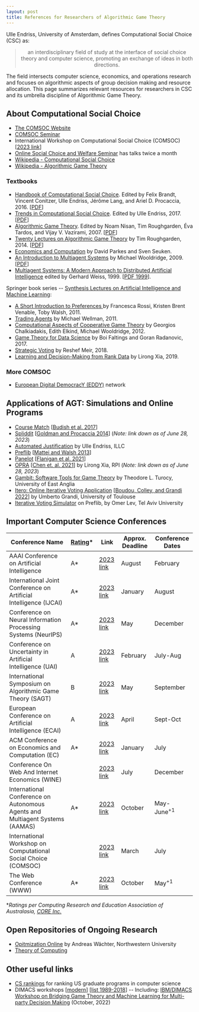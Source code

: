```yaml
---
layout: post
title: References for Researchers of Algorithmic Game Theory
---
```


Ulle Endriss, University of Amsterdam, defines Computational Social Choice (CSC) as:

<center><blockquote>
an interdisciplinary field of study at the interface of social choice theory and computer science, promoting an exchange of ideas in both directions. 
</blockquote></center>

The field intersects computer science, economics, and operations research and focuses on algorithmic aspects of group decision making and resource allocation. This page summarizes relevant resources for researchers in CSC and its umbrella discipline of Algorithmic Game Theory.




## About Computational Social Choice
- [The COMSOC Website](https://research.illc.uva.nl/COMSOC/what-is-comsoc.html)
- [COMSOC Seminar](https://www.comsocseminar.org/)
- International Workshop on Computational Social Choice (COMSOC) [[2023 link](https://www.bgu.ac.il/comsoc2023)]
- [Online Social Choice and Welfare Seminar](https://sites.google.com/view/2021onlinescwseminars/) has talks twice a month
- [Wikipedia - Computational Social Choice](https://en.wikipedia.org/wiki/Computational_social_choice)
- [Wikipedia - Algorithmic Game Theory](https://en.wikipedia.org/wiki/Algorithmic_game_theory)



### Textbooks
- [Handbook of Computational Social Choice](https://www.cambridge.org/core/books/handbook-of-computational-social-choice/8AF63E87F76A5FC974D5E73536C52BD6). Edited by Felix Brandt, Vincent Conitzer, Ulle Endriss, Jérôme Lang, and Ariel D. Procaccia, 2016. [[PDF](https://www.cse.unsw.edu.au/~haziz/comsoc.pdf)]
- [Trends in Computational Social Choice](https://dl.acm.org/doi/10.5555/3180776). Edited by Ulle Endriss, 2017. [[PDF](https://archive.illc.uva.nl/COST-IC1205/BookDocs/TrendsCOMSOC.pdf)]
- [Algorithmic Game Theory](https://www.cambridge.org/core/books/algorithmic-game-theory/0092C07CA8B724E1B1BE2238DDD66B38). Edited by Noam Nisan, Tim Roughgarden, Éva Tardos, and Vijay V. Vazirami, 2007. [[PDF](https://www.cs.cmu.edu/~sandholm/cs15-892F13/algorithmic-game-theory.pdf)]
- [Twenty Lectures on Algorithmic Game Theory](https://www.cambridge.org/core/books/twenty-lectures-on-algorithmic-game-theory/A9D9427C8F43E7DAEF8C702755B6D72B) by Tim Roughgarden, 2014. [[PDF](https://timroughgarden.org/f13/f13.pdf])]
- [Economics and Computation](http://economicsandcomputation.org/) by David Parkes and Sven Seuken.
- [An Introduction to Multiagent Systems](https://www.wiley.com/en-us/An+Introduction+to+MultiAgent+Systems%2C+2nd+Edition-p-9780470519462) by Michael Wooldridge, 2009. [[PDF](https://github.com/MasterGos/magisterka/blob/master/Materialy%20z%20sieci/AOP/Wiley%20-%20Wooldridge%2C%20An%20Introduction%20to%20Multi%20Agent%20Systems%20(OCR%20guaranteed%20on%20full%20book).pdf)]
- [Multiagent Systems: A Modern Approach to Distributed Artificial Intelligence](https://ieeexplore.ieee.org/book/6267355) edited by Gerhard Weiss, 1999. [[PDF 1999](https://www.uma.ac.ir/files/site1/a_akbari_994c8e8/gerhard_weiss___multiagent_systems___a_modern_approach_to_distributed_artificial_intelligence.pdf)].

Springer book series -- [Synthesis Lectures on Artificial Intelligence and Machine Learning](https://www.springer.com/series/16915):

- [A Short Introduction to Preferences
](https://link.springer.com/book/10.1007/978-3-031-01556-4) by Francesca Rossi, Kristen Brent Venable, Toby Walsh, 2011.
- [Trading Agents](https://link.springer.com/book/10.1007/978-3-031-01554-0) by Michael Wellman, 2011.
- [Computational Aspects of Cooperative Game Theory](https://link.springer.com/book/10.1007/978-3-031-01558-8) by Georgios Chalkiadakis, Edith Elkind, Michael Wooldridge, 2012.
- [Game Theory for Data Science](https://link.springer.com/book/10.1007/978-3-031-01577-9) by Boi Faltings and Goran Radanovic, 2017.
- [Strategic Voting](https://link.springer.com/book/10.1007/978-3-031-01579-3) by Reshef Meir, 2018.
- [Learning and Decision-Making from Rank Data](https://link.springer.com/book/10.1007/978-3-031-01582-3) by Lirong Xia, 2019.




### More COMSOC
- [European Digital DemocracY (EDDY)]((https://sites.google.com/rug.nl/eddynetwork/)) network


## Applications of AGT: Simulations and Online Programs
* [Course Match](https://mba-inside.wharton.upenn.edu/course-match/) [[Budish et al. 2017](https://pubsonline.informs.org/doi/pdf/10.1287/opre.2016.1544)]
* [Spliddit](https://spliddit.org/) [[Goldman and Procaccia 2014](https://dl.acm.org/doi/pdf/10.1145/2728732.2728738?casa_token=InPvMv6yBY4AAAAA:aB-zU7tsBCiVBQkEQ75IcxIiu4i0RqNjH5sEohfQsYsgUMynUSfrI7be_m7sSEYZtJ8q5GSMsZ2J)] (*Note: link down as of June 28, 2023*)
* [Automated Justification](https://demo.illc.uva.nl/justify/) by Ulle Endriss, ILLC
* [Preflib](https://www.preflib.org/) [[Mattei and Walsh 2013](http://www.cse.unsw.edu/~tw/mwadt2013.pdf)]
* [Panelot](https://panelot.org/) [[Flanigan et al. 2021](https://www.nature.com/articles/s41586-021-03788-6)]
* [OPRA](https://opra.cs.rpi.edu/) [[Chen et. al. 2021](https://arxiv.org/pdf/2005.13714.pdf)] by Lirong Xia, RPI (*Note: link down as of June 28, 2023*)
* [Gambit: Software Tools for Game Theory](https://tturocy.github.io/) by Theodore L. Turocy, University of East Anglia
* [Itero: Online Iterative Voting Application](https://itero.irit.fr/) [[Boudou, Colley, and Grandi 2022](https://www.ijcai.org/proceedings/2022/0848.pdf)] by Umberto Grandi, University of Toulouse
* [Iterative Voting Simulator](https://www.preflib.org/tools/ivs) on Preflib, by Omer Lev, Tel Aviv University




## Important Computer Science Conferences
| Conference Name      | [Rating](http://portal.core.edu.au/conf-ranks/)* | Link | Approx. Deadline | Conference Dates |
| ----------- | ----------- | ----------- | ----------- | ----------- |
| AAAI Conference on Artificial Intelligence | A* | [2023 link](https://aaai-23.aaai.org/) | August | February |
| International Joint Conference on Artificial Intelligence (IJCAI) | A* | [2023 link](https://ijcai-23.org/) | January | August |
| Conference on Neural Information Processing Systems (NeurIPS) | A* | [2023 link](https://nips.cc/) | May | December |
| Conference on Uncertainty in Artificial Intelligence (UAI) | A | [2023 link](https://www.auai.org/uai2023/) | February | July-Aug |
| International Symposium on Algorithmic Game Theory (SAGT)      | B | [2023 link](https://www.royalholloway.ac.uk/research-and-teaching/departments-and-schools/computer-science/sagt-2023) | May | September |
| European Conference on Artificial Intelligence (ECAI) | A | [2023 link](https://ecai2023.eu/) | April | Sept-Oct |
| ACM Conference on Economics and Computation (EC)   | A* | [2023 link](https://ec23.sigecom.org/)| January | July |
| Conference On Web And Internet Economics (WINE) || [2023 link](https://wine2023.shanghaitech.edu.cn/) | July | December |
| International Conference on Autonomous Agents and Multiagent Systems (AAMAS) | A* | [2023 link](https://aamas2023.soton.ac.uk/) | October | May-June$^{+1}$ |
| International Workshop on Computational Social Choice (COMSOC) || [2023 link](https://www.bgu.ac.il/comsoc2023) | March | July |
| The Web Conference (WWW) | A* | [2023 link](https://www2023.thewebconf.org/) | October | May$^{+1}$ |

**Ratings per Computing Research and Education Association of Australasia, [CORE Inc.](https://www.core.edu.au/)*





## Open Repositories of Ongoing Research
- [Opitmization Online](https://optimization-online.org/) by Andreas Wächter, Northwestern University
- [Theory of Computing](https://theoryofcomputing.org/)



## Other useful links
- [CS rankings](https://csrankings.org/#/index?all&us) for ranking US graduate programs in computer science
- DIMACS workshops [[modern](http://dimacs.rutgers.edu/events/details?eID=2241)] [[list 1989-2018](http://archive.dimacs.rutgers.edu/Workshops/index-allbydate.html)]
-- Including: [IBM/DIMACS Workshop on Bridging Game Theory and Machine Learning for Multi-party Decision Making](http://dimacs.rutgers.edu/events/details?eID=2241) (October, 2022)







